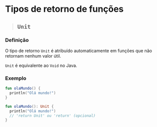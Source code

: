 # Tipos de retorno de funções

> ## `Unit`

### **Definição**

O tipo de retorno `Unit` é atribuído automaticamente em funções que não retornam nenhum valor útil.

`Unit` é equivalente ao `Void` no Java.

### **Exemplo**

```kotlin
fun olaMundo() {
  println("Olá mundo!")
}
```

```kotlin
fun olaMundo(): Unit {
  println("Olá mundo!")
  // 'return Unit' ou 'return' (opcional)
}
```